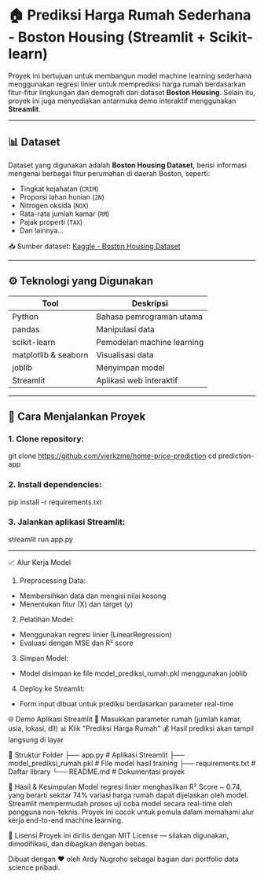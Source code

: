 # 🏠 Prediksi Harga Rumah Sederhana - Boston Housing (Streamlit + Scikit-learn)

Proyek ini bertujuan untuk membangun model machine learning sederhana menggunakan regresi linier untuk memprediksi harga rumah berdasarkan fitur-fitur lingkungan dan demografi dari dataset **Boston Housing**. Selain itu, proyek ini juga menyediakan antarmuka demo interaktif menggunakan **Streamlit**.

---

## 📊 Dataset

Dataset yang digunakan adalah **Boston Housing Dataset**, berisi informasi mengenai berbagai fitur perumahan di daerah Boston, seperti:
- Tingkat kejahatan (`CRIM`)
- Proporsi lahan hunian (`ZN`)
- Nitrogen oksida (`NOX`)
- Rata-rata jumlah kamar (`RM`)
- Pajak properti (`TAX`)
- Dan lainnya...

📥 Sumber dataset: [Kaggle - Boston Housing Dataset](https://www.kaggle.com/datasets/altavish/boston-housing-dataset)

---

## ⚙️ Teknologi yang Digunakan

| Tool | Deskripsi |
|------|-----------|
| Python | Bahasa pemrograman utama |
| pandas | Manipulasi data |
| scikit-learn | Pemodelan machine learning |
| matplotlib & seaborn | Visualisasi data |
| joblib | Menyimpan model |
| Streamlit | Aplikasi web interaktif |

---

## 🚀 Cara Menjalankan Proyek

### 1. Clone repository:
git clone https://github.com/vierkzme/home-price-prediction
cd prediction-app

### 2. Install dependencies:
pip install -r requirements.txt

### 3. Jalankan aplikasi Streamlit:
streamlit run app.py

---

📈 Alur Kerja Model
1. Preprocessing Data:
- Membersihkan data dan mengisi nilai kosong
- Menentukan fitur (X) dan target (y)

2. Pelatihan Model:
- Menggunakan regresi linier (LinearRegression)
- Evaluasi dengan MSE dan R² score

3. Simpan Model:
- Model disimpan ke file model_prediksi_rumah.pkl menggunakan joblib

4. Deploy ke Streamlit:
- Form input dibuat untuk prediksi berdasarkan parameter real-time

🌐 Demo Aplikasi Streamlit
🔢 Masukkan parameter rumah (jumlah kamar, usia, lokasi, dll)
📊 Klik "Prediksi Harga Rumah"
💰 Hasil prediksi akan tampil langsung di layar

📁 Struktur Folder
├── app.py                       # Aplikasi Streamlit
├── model_prediksi_rumah.pkl     # File model hasil training
├── requirements.txt            # Daftar library
└── README.md                   # Dokumentasi proyek

🧠 Hasil & Kesimpulan
Model regresi linier menghasilkan R² Score ~ 0.74, yang berarti sekitar 74% variasi harga rumah dapat dijelaskan oleh model.
Streamlit mempermudah proses uji coba model secara real-time oleh pengguna non-teknis.
Proyek ini cocok untuk pemula dalam memahami alur kerja end-to-end machine learning.

📎 Lisensi
Proyek ini dirilis dengan MIT License — silakan digunakan, dimodifikasi, dan dibagikan dengan bebas.

Dibuat dengan ❤️ oleh Ardy Nugroho sebagai bagian dari portfolio data science pribadi.

